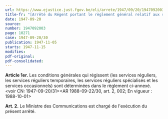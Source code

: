 ```yaml
---
url: https://www.ejustice.just.fgov.be/eli/arrete/1947/09/20/1947092003/justel
title-fr: "[Arrêté du Régent portant le règlement général relatif aux services réguliers, aux services réguliers temporaires, aux services réguliers spécialisés et aux services occasionnels] (intitulé modifié par AR 1988-09-22/30, art. 1, 002; En vigueur : 1988-10-01)(NOTE : Consultation des versions antérieures à partir du 01-10-1988 et mise à jour au 01-10-1988)"
date: 1947-09-20
source:
number: 1947092003
page: 10271
case: 1947-09-20/30
publication: 1947-11-05
starts: 1947-11-15
modifies:
pdf-original:
pdf-consolidated:
---
```


**Article 1er.** Les conditions générales qui régissent (les services réguliers, les services réguliers temporaires, les services réguliers spécialisés et les services occasionnels) sont déterminées dans le règlement ci-annexé. <voir CN: 1947-09-20/31><AR 1988-09-22/30, art. 2, 002;  En vigueur :  1988-10-01>

**Art. 2.** Le Ministre des Communications est chargé de l'exécution du présent arrêté.
